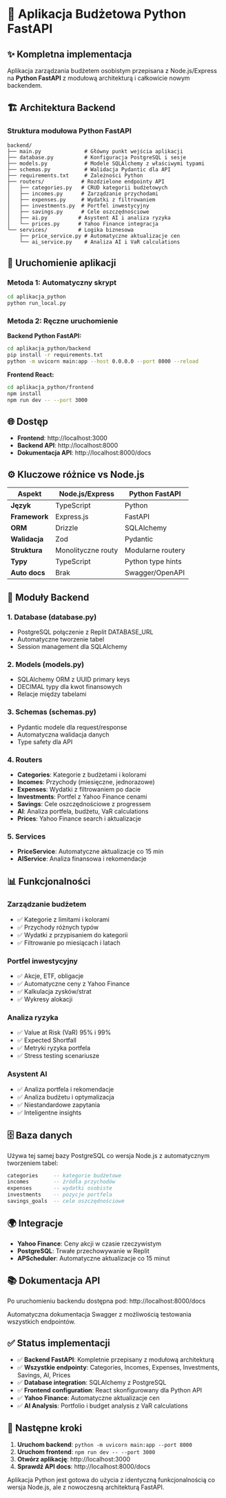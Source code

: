 # 🐍 Aplikacja Budżetowa Python FastAPI

## ✨ Kompletna implementacja 

Aplikacja zarządzania budżetem osobistym przepisana z Node.js/Express na **Python FastAPI** z modułową architekturą i całkowicie nowym backendem.

## 🏗️ Architektura Backend

### Struktura modułowa Python FastAPI

```
backend/
├── main.py              # Główny punkt wejścia aplikacji
├── database.py          # Konfiguracja PostgreSQL i sesje
├── models.py            # Modele SQLAlchemy z właściwymi typami
├── schemas.py           # Walidacja Pydantic dla API
├── requirements.txt     # Zależności Python
├── routers/            # Rozdzielone endpointy API
│   ├── categories.py   # CRUD kategorii budżetowych  
│   ├── incomes.py      # Zarządzanie przychodami
│   ├── expenses.py     # Wydatki z filtrowaniem
│   ├── investments.py  # Portfel inwestycyjny
│   ├── savings.py      # Cele oszczędnościowe
│   ├── ai.py          # Asystent AI i analiza ryzyka
│   └── prices.py      # Yahoo Finance integracja
└── services/          # Logika biznesowa
    ├── price_service.py # Automatyczne aktualizacje cen
    └── ai_service.py    # Analiza AI i VaR calculations
```

## 🚀 Uruchomienie aplikacji

### Metoda 1: Automatyczny skrypt
```bash
cd aplikacja_python
python run_local.py
```

### Metoda 2: Ręczne uruchomienie

**Backend Python FastAPI:**
```bash
cd aplikacja_python/backend
pip install -r requirements.txt
python -m uvicorn main:app --host 0.0.0.0 --port 8000 --reload
```

**Frontend React:**
```bash
cd aplikacja_python/frontend  
npm install
npm run dev -- --port 3000
```

## 🌐 Dostęp

- **Frontend**: http://localhost:3000
- **Backend API**: http://localhost:8000
- **Dokumentacja API**: http://localhost:8000/docs

## ⚙️ Kluczowe różnice vs Node.js

| Aspekt | Node.js/Express | Python FastAPI |
|--------|----------------|----------------|  
| **Język** | TypeScript | Python |
| **Framework** | Express.js | FastAPI |
| **ORM** | Drizzle | SQLAlchemy |
| **Walidacja** | Zod | Pydantic |
| **Struktura** | Monolityczne routy | Modularne routery |
| **Typy** | TypeScript | Python type hints |
| **Auto docs** | Brak | Swagger/OpenAPI |

## 🔧 Moduły Backend

### 1. **Database (database.py)**
- PostgreSQL połączenie z Replit DATABASE_URL
- Automatyczne tworzenie tabel
- Session management dla SQLAlchemy

### 2. **Models (models.py)** 
- SQLAlchemy ORM z UUID primary keys
- DECIMAL typy dla kwot finansowych
- Relacje między tabelami

### 3. **Schemas (schemas.py)**
- Pydantic modele dla request/response
- Automatyczna walidacja danych
- Type safety dla API

### 4. **Routers**
- **Categories**: Kategorie z budżetami i kolorami
- **Incomes**: Przychody (miesięczne, jednorazowe)
- **Expenses**: Wydatki z filtrowaniem po dacie
- **Investments**: Portfel z Yahoo Finance cenami
- **Savings**: Cele oszczędnościowe z progressem
- **AI**: Analiza portfela, budżetu, VaR calculations
- **Prices**: Yahoo Finance search i aktualizacje

### 5. **Services**
- **PriceService**: Automatyczne aktualizacje co 15 min
- **AIService**: Analiza finansowa i rekomendacje

## 📊 Funkcjonalności

### Zarządzanie budżetem
- ✅ Kategorie z limitami i kolorami
- ✅ Przychody różnych typów
- ✅ Wydatki z przypisaniem do kategorii  
- ✅ Filtrowanie po miesiącach i latach

### Portfel inwestycyjny
- ✅ Akcje, ETF, obligacje
- ✅ Automatyczne ceny z Yahoo Finance
- ✅ Kalkulacja zysków/strat
- ✅ Wykresy alokacji

### Analiza ryzyka  
- ✅ Value at Risk (VaR) 95% i 99%
- ✅ Expected Shortfall
- ✅ Metryki ryzyka portfela
- ✅ Stress testing scenariusze

### Asystent AI
- ✅ Analiza portfela i rekomendacje
- ✅ Analiza budżetu i optymalizacja  
- ✅ Niestandardowe zapytania
- ✅ Inteligentne insights

## 🗄️ Baza danych

Używa tej samej bazy PostgreSQL co wersja Node.js z automatycznym tworzeniem tabel:

```sql
categories     -- kategorie budżetowe
incomes        -- źródła przychodów  
expenses       -- wydatki osobiste
investments    -- pozycje portfela
savings_goals  -- cele oszczędnościowe
```

## 🌍 Integracje

- **Yahoo Finance**: Ceny akcji w czasie rzeczywistym
- **PostgreSQL**: Trwałe przechowywanie w Replit
- **APScheduler**: Automatyczne aktualizacje co 15 minut

## 📚 Dokumentacja API

Po uruchomieniu backendu dostępna pod: http://localhost:8000/docs

Automatyczna dokumentacja Swagger z możliwością testowania wszystkich endpointów.

## ✅ Status implementacji

- ✅ **Backend FastAPI**: Kompletnie przepisany z modułową architekturą
- ✅ **Wszystkie endpointy**: Categories, Incomes, Expenses, Investments, Savings, AI, Prices  
- ✅ **Database integration**: SQLAlchemy z PostgreSQL
- ✅ **Frontend configuration**: React skonfigurowany dla Python API
- ✅ **Yahoo Finance**: Automatyczne aktualizacje cen
- ✅ **AI Analysis**: Portfolio i budget analysis z VaR calculations

## 🎯 Następne kroki

1. **Uruchom backend**: `python -m uvicorn main:app --port 8000`
2. **Uruchom frontend**: `npm run dev -- --port 3000`  
3. **Otwórz aplikację**: http://localhost:3000
4. **Sprawdź API docs**: http://localhost:8000/docs

Aplikacja Python jest gotowa do użycia z identyczną funkcjonalnością co wersja Node.js, ale z nowoczesną architekturą FastAPI.